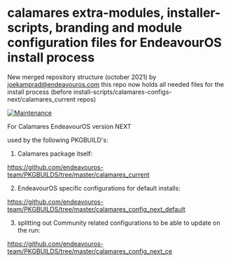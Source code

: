 # calamares extra-modules, installer-scripts, branding and module configuration files for EndeavourOS install process
New merged repository structure (october 2021) by joekamprad@endeavouros.com this repo now holds all needed files for the install process (before install-scripts/calamares-configs-next/calamares_current repos) 

[![Maintenance](https://img.shields.io/maintenance/yes/2021.svg)]()

For Calamares EndeavourOS version NEXT

used by the following PKGBUILD's:

1. Calamares package itself:

https://github.com/endeavouros-team/PKGBUILDS/tree/master/calamares_current

2. EndeavourOS specific configurations for default installs:

https://github.com/endeavouros-team/PKGBUILDS/tree/master/calamares_config_next_default

3. splitting out Community related configurations to be able to update on the run:

https://github.com/endeavouros-team/PKGBUILDS/tree/master/calamares_config_next_ce


